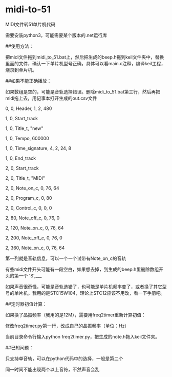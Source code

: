 # midi-to-51
MIDI文件转51单片机代码

需要安装python3，可能需要某个版本的.net运行库

##使用方法：

把midi文件拖到midi_to_51.bat上，然后把生成的beep.h拖到keil文件夹中，替换里面的文件，确认一下单片机型号正确，具体可以看main.c注释，编译keil工程，烧录到单片机。

##如果不能正确播放：

如果数组是空的，可能是音轨选择错误。删除midi_to_51.bat第三行，然后再把midi拖上去，用记事本打开生成的out.csv文件

0, 0, Header, 1, 2, 480

1, 0, Start_track

1, 0, Title_t, "new"

1, 0, Tempo, 600000

1, 0, Time_signature, 4, 2, 24, 8

1, 0, End_track

2, 0, Start_track

2, 0, Title_t, "MIDI"

2, 0, Note_on_c, 0, 76, 64

2, 0, Program_c, 0, 80

2, 0, Control_c, 0, 0, 0

2, 80, Note_off_c, 0, 76, 0

2, 120, Note_on_c, 0, 76, 64

2, 200, Note_off_c, 0, 76, 0

2, 360, Note_on_c, 0, 76, 64

第一列就是音轨信息，可以一个一个试带有Note_on_c的音轨

有些midi文件开头可能有一段空白，如果想去掉，到生成的beep.h里删除数组开头的第一个 'S',___

如果声音很奇怪，可能是音轨选错了，也可能是单片机频率变了，或者换了其它型号的单片机。我用的是STC15W104，理论上STC12应该不用改，看一下手册吧。

##定时器初值计算：

如果换了晶振频率（我用的是12M），需要用freq2timer重新计算初值：

修改freq2timer.py第一行，改成自己的晶振频率（单位：Hz）

当前目录命令行输入python freq2timer.py，把生成的note.h拖入keil文件夹。

##已知问题：

只支持单音轨，可以在python代码中的选择，一般是第二个

同一时间不能出现两个以上音符，不然声音会乱
